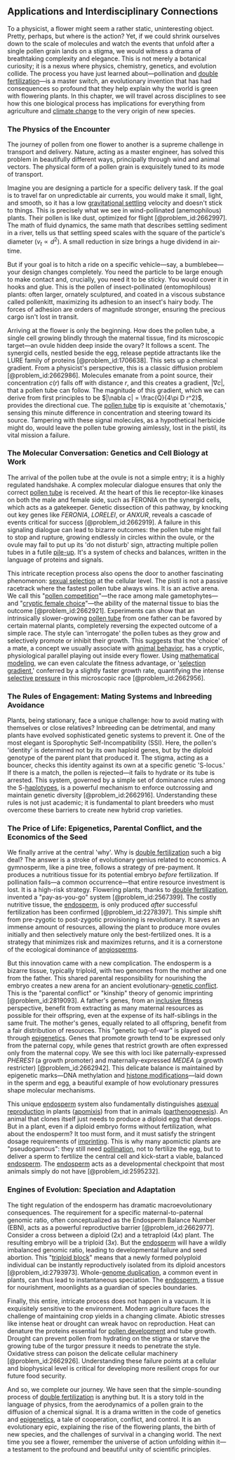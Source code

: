 ## Applications and Interdisciplinary Connections

To a physicist, a flower might seem a rather static, uninteresting object. Pretty, perhaps, but where is the action? Yet, if we could shrink ourselves down to the scale of molecules and watch the events that unfold after a single pollen grain lands on a stigma, we would witness a drama of breathtaking complexity and elegance. This is not merely a botanical curiosity; it is a nexus where physics, chemistry, genetics, and evolution collide. The process you have just learned about—pollination and [double fertilization](@article_id:145968)—is a master switch, an evolutionary invention that has had consequences so profound that they help explain why the world is green with flowering plants. In this chapter, we will travel across disciplines to see how this one biological process has implications for everything from agriculture and [climate change](@article_id:138399) to the very origin of new species.

### The Physics of the Encounter

The journey of pollen from one flower to another is a supreme challenge in transport and delivery. Nature, acting as a master engineer, has solved this problem in beautifully different ways, principally through wind and animal vectors. The physical form of a pollen grain is exquisitely tuned to its mode of transport.

Imagine you are designing a particle for a specific delivery task. If the goal is to travel far on unpredictable air currents, you would make it small, light, and smooth, so it has a low [gravitational settling](@article_id:272473) velocity and doesn't stick to things. This is precisely what we see in wind-pollinated (anemophilous) plants. Their pollen is like dust, optimized for flight [@problem_id:2662997]. The math of fluid dynamics, the same math that describes settling sediment in a river, tells us that settling speed scales with the square of the particle's diameter ($v_t \propto d^2$). A small reduction in size brings a huge dividend in air-time.

But if your goal is to hitch a ride on a specific vehicle—say, a bumblebee—your design changes completely. You need the particle to be large enough to make contact and, crucially, you need it to be sticky. You would cover it in hooks and glue. This is the pollen of insect-pollinated (entomophilous) plants: often larger, ornately sculptured, and coated in a viscous substance called pollenkitt, maximizing its adhesion to an insect's hairy body. The forces of adhesion are orders of magnitude stronger, ensuring the precious cargo isn't lost in transit.

Arriving at the flower is only the beginning. How does the pollen tube, a single cell growing blindly through the maternal tissue, find its microscopic target—an ovule hidden deep inside the ovary? It follows a scent. The synergid cells, nestled beside the egg, release peptide attractants like the LURE family of proteins [@problem_id:1706638]. This sets up a chemical gradient. From a physicist's perspective, this is a classic diffusion problem [@problem_id:2662986]. Molecules emanate from a point source, their concentration $c(r)$ falls off with distance $r$, and this creates a gradient, $|\nabla c|$, that a pollen tube can follow. The magnitude of this gradient, which we can derive from first principles to be $|\nabla c| = \frac{Q}{4\pi D r^2}$, provides the directional cue. The [pollen tube](@article_id:272365) tip is exquisite at 'chemotaxis,' sensing this minute difference in concentration and steering toward its source. Tampering with these signal molecules, as a hypothetical herbicide might do, would leave the pollen tube growing aimlessly, lost in the pistil, its vital mission a failure.

### The Molecular Conversation: Genetics and Cell Biology at Work

The arrival of the pollen tube at the ovule is not a simple entry; it is a highly regulated handshake. A complex molecular dialogue ensures that only the correct [pollen tube](@article_id:272365) is received. At the heart of this lie receptor-like kinases on both the male and female side, such as FERONIA on the synergid cells, which acts as a gatekeeper. Genetic dissection of this pathway, by knocking out key genes like *FERONIA*, *LORELEI*, or *ANXUR*, reveals a cascade of events critical for success [@problem_id:2662919]. A failure in this signaling dialogue can lead to bizarre outcomes: the pollen tube might fail to stop and rupture, growing endlessly in circles within the ovule, or the ovule may fail to put up its 'do not disturb' sign, attracting multiple pollen tubes in a futile [pile-up](@article_id:202928). It's a system of checks and balances, written in the language of proteins and signals.

This intricate reception process also opens the door to another fascinating phenomenon: [sexual selection](@article_id:137932) at the cellular level. The pistil is not a passive racetrack where the fastest pollen tube always wins. It is an active arena. We call this "[pollen competition](@article_id:188747)"—the race among male gametophytes—and "[cryptic female choice](@article_id:170577)"—the ability of the maternal tissue to bias the outcome [@problem_id:2662921]. Experiments can show that an intrinsically slower-growing [pollen tube](@article_id:272365) from one father can be favored by certain maternal plants, completely reversing the expected outcome of a simple race. The style can 'interrogate' the pollen tubes as they grow and selectively promote or inhibit their growth. This suggests that the 'choice' of a mate, a concept we usually associate with [animal behavior](@article_id:140014), has a cryptic, physiological parallel playing out inside every flower. Using [mathematical modeling](@article_id:262023), we can even calculate the fitness advantage, or '[selection gradient](@article_id:152101),' conferred by a slightly faster growth rate, quantifying the intense [selective pressure](@article_id:167042) in this microscopic race [@problem_id:2662956].

### The Rules of Engagement: Mating Systems and Inbreeding Avoidance

Plants, being stationary, face a unique challenge: how to avoid mating with themselves or close relatives? Inbreeding can be detrimental, and many plants have evolved sophisticated genetic systems to prevent it. One of the most elegant is Sporophytic Self-Incompatibility (SSI). Here, the pollen's 'identity' is determined not by its own haploid genes, but by the diploid genotype of the parent plant that produced it. The stigma, acting as a bouncer, checks this identity against its own at a specific genetic 'S-locus.' If there is a match, the pollen is rejected—it fails to hydrate or its tube is arrested. This system, governed by a simple set of dominance rules among the S-[haplotypes](@article_id:177455), is a powerful mechanism to enforce outcrossing and maintain genetic diversity [@problem_id:2662916]. Understanding these rules is not just academic; it is fundamental to plant breeders who must overcome these barriers to create new hybrid crop varieties.

### The Price of Life: Epigenetics, Parental Conflict, and the Economics of the Seed

We finally arrive at the central 'why'. Why is [double fertilization](@article_id:145968) such a big deal? The answer is a stroke of evolutionary genius related to economics. A gymnosperm, like a pine tree, follows a strategy of pre-payment. It produces a nutritious tissue for its potential embryo *before* fertilization. If pollination fails—a common occurrence—that entire resource investment is lost. It is a high-risk strategy. Flowering plants, thanks to [double fertilization](@article_id:145968), invented a "pay-as-you-go" system [@problem_id:2567399]. The costly nutritive tissue, the [endosperm](@article_id:138833), is only produced *after* successful fertilization has been confirmed [@problem_id:2278397]. This simple shift from pre-zygotic to post-zygotic provisioning is revolutionary. It saves an immense amount of resources, allowing the plant to produce more ovules initially and then selectively mature only the best-fertilized ones. It is a strategy that minimizes risk and maximizes returns, and it is a cornerstone of the ecological dominance of [angiosperms](@article_id:147185).

But this innovation came with a new complication. The endosperm is a bizarre tissue, typically triploid, with two genomes from the mother and one from the father. This shared parental responsibility for nourishing the embryo creates a new arena for an ancient evolutionary-[genetic conflict](@article_id:163531). This is the "parental conflict" or "kinship" theory of genomic imprinting [@problem_id:2819093]. A father's genes, from an [inclusive fitness](@article_id:138464) perspective, benefit from extracting as many maternal resources as possible for their offspring, even at the expense of its half-siblings in the same fruit. The mother's genes, equally related to all offspring, benefit from a fair distribution of resources. This "genetic tug-of-war" is played out through [epigenetics](@article_id:137609). Genes that promote growth tend to be expressed only from the paternal copy, while genes that restrict growth are often expressed only from the maternal copy. We see this with loci like paternally-expressed *PHERES1* (a growth promoter) and maternally-expressed *MEDEA* (a growth restricter) [@problem_id:2662942]. This delicate balance is maintained by epigenetic marks—DNA methylation and [histone modifications](@article_id:182585)—laid down in the sperm and egg, a beautiful example of how evolutionary pressures shape molecular mechanisms.

This unique [endosperm](@article_id:138833) system also fundamentally distinguishes [asexual reproduction](@article_id:146716) in plants ([apomixis](@article_id:175397)) from that in animals ([parthenogenesis](@article_id:163309)). An animal that clones itself just needs to produce a diploid egg that develops. But in a plant, even if a diploid embryo forms without fertilization, what about the endosperm? It too must form, and it must satisfy the stringent dosage requirements of [imprinting](@article_id:141267). This is why many apomictic plants are "pseudogamous": they still need [pollination](@article_id:140171), not to fertilize the egg, but to deliver a sperm to fertilize the central cell and kick-start a viable, balanced [endosperm](@article_id:138833). The [endosperm](@article_id:138833) acts as a developmental checkpoint that most animals simply do not have [@problem_id:2595232].

### Engines of Evolution: Speciation and Adaptation

The tight regulation of the endosperm has dramatic macroevolutionary consequences. The requirement for a specific maternal-to-paternal genomic ratio, often conceptualized as the Endosperm Balance Number (EBN), acts as a powerful reproductive barrier [@problem_id:2662977]. Consider a cross between a diploid ($2x$) and a tetraploid ($4x$) plant. The resulting embryo will be a triploid ($3x$). But the [endosperm](@article_id:138833) will have a wildly imbalanced genomic ratio, leading to developmental failure and seed abortion. This "[triploid block](@article_id:152827)" means that a newly formed polyploid individual can be instantly reproductively isolated from its diploid ancestors [@problem_id:2793973]. Whole-[genome duplication](@article_id:150609), a common event in plants, can thus lead to instantaneous speciation. The [endosperm](@article_id:138833), a tissue for nourishment, moonlights as a guardian of species boundaries.

Finally, this entire, intricate process does not happen in a vacuum. It is exquisitely sensitive to the environment. Modern agriculture faces the challenge of maintaining crop yields in a changing climate. Abiotic stresses like intense heat or drought can wreak havoc on reproduction. Heat can denature the proteins essential for [pollen development](@article_id:175586) and tube growth. Drought can prevent pollen from hydrating on the stigma or starve the growing tube of the turgor pressure it needs to penetrate the style. Oxidative stress can poison the delicate cellular machinery [@problem_id:2662926]. Understanding these failure points at a cellular and biophysical level is critical for developing more resilient crops for our future food security.

And so, we complete our journey. We have seen that the simple-sounding process of [double fertilization](@article_id:145968) is anything but. It is a story told in the language of physics, from the aerodynamics of a pollen grain to the diffusion of a chemical signal. It is a drama written in the code of genetics and [epigenetics](@article_id:137609), a tale of cooperation, conflict, and control. It is an evolutionary epic, explaining the rise of the flowering plants, the birth of new species, and the challenges of survival in a changing world. The next time you see a flower, remember the universe of action unfolding within it—a testament to the profound and beautiful unity of scientific principles.